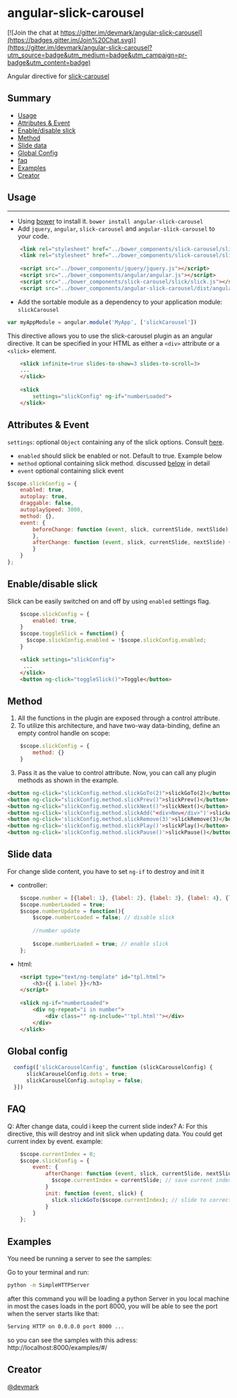 angular-slick-carousel
======================

[![Join the chat at https://gitter.im/devmark/angular-slick-carousel](https://badges.gitter.im/Join%20Chat.svg)](https://gitter.im/devmark/angular-slick-carousel?utm_source=badge&utm_medium=badge&utm_campaign=pr-badge&utm_content=badge)

Angular directive for [slick-carousel](http://kenwheeler.github.io/slick/)


## Summary 

- [Usage](#usage)
- [Attributes & Event](#attributes--event)
- [Enable/disable slick](#enabledisable-slick)
- [Method](#method)
- [Slide data](#slide-data)
- [Global Config](#global-config)
- [faq](#faq)
- [Examples](#examples)
- [Creator](#creator)



## Usage
-----

- Using [bower](http://bower.io/) to install it. `bower install angular-slick-carousel`
- Add `jquery`, `angular`, `slick-carousel` and `angular-slick-carousel` to your code.

```html
    <link rel="stylesheet" href="../bower_components/slick-carousel/slick/slick.css">
    <link rel="stylesheet" href="../bower_components/slick-carousel/slick/slick-theme.css">
    
    <script src="../bower_components/jquery/jquery.js"></script>
    <script src="../bower_components/angular/angular.js"></script>
    <script src="../bower_components/slick-carousel/slick/slick.js"></script>
    <script src="../bower_components/angular-slick-carousel/dist/angular-slick.min.js"></script>
```

- Add the sortable module as a dependency to your application module: `slickCarousel`

```js
var myAppModule = angular.module('MyApp', ['slickCarousel'])
```

This directive allows you to use the slick-carousel plugin as
an angular directive. It can be specified in your HTML
as either a `<div>` attribute or a `<slick>` element.

```html
    <slick infinite=true slides-to-show=3 slides-to-scroll=3>
    ...
    </slick>
    
    <slick 
        settings="slickConfig" ng-if="numberLoaded">
    </slick>
```

## Attributes & Event
`settings`: optional `Object` containing any of the slick options. Consult [here](http://kenwheeler.github.io/slick/#settings).
 - `enabled` should slick be enabled or not. Default to true. Example below
 - `method` optional containing slick method. discussed [below](#method) in detail
 - `event` optional containing slick event

```javascript
$scope.slickConfig = {
    enabled: true,
    autoplay: true,
    draggable: false,  
    autoplaySpeed: 3000,
    method: {},
    event: {
        beforeChange: function (event, slick, currentSlide, nextSlide) {
        },
        afterChange: function (event, slick, currentSlide, nextSlide) {
        }
    }
};
```
## Enable/disable slick
Slick can be easily switched on and off by using `enabled` settings flag.
```js
    $scope.slickConfig = {
        enabled: true,
    }
    $scope.toggleSlick = function() {
      $scope.slickConfig.enabled = !$scope.slickConfig.enabled;
    }
```
```html
    <slick settings="slickConfig">
     ...
    </slick>
    <button ng-click="toggleSlick()">Toggle</button>
```


## Method 
1. All the functions in the plugin are exposed through a control
attribute.
2. To utilize this architecture, and have two-way data-binding,
define an empty control handle on scope:
```js
    $scope.slickConfig = {
        method: {}
    }
```
3. Pass it as the value to control attribute. Now, you can call any plugin methods
as shown in the example.

```html
<button ng-click="slickConfig.method.slickGoTo(2)">slickGoTo(2)</button>
<button ng-click="slickConfig.method.slickPrev()">slickPrev()</button>
<button ng-click="slickConfig.method.slickNext()">slickNext()</button>
<button ng-click='slickConfig.method.slickAdd("<div>New</div>")'>slickAdd()</button>
<button ng-click='slickConfig.method.slickRemove(3)'>slickRemove(3)</button>
<button ng-click='slickConfig.method.slickPlay()'>slickPlay()</button>
<button ng-click='slickConfig.method.slickPause()'>slickPause()</button>
```

## Slide data 
For change slide content, you have to set `ng-if` to destroy and init it

- controller:
```js
    $scope.number = [{label: 1}, {label: 2}, {label: 3}, {label: 4}, {label: 5}, {label: 6}, {label: 7}, {label: 8}];
    $scope.numberLoaded = true;
    $scope.numberUpdate = function(){
        $scope.numberLoaded = false; // disable slick
        
        //number update
        
        $scope.numberLoaded = true; // enable slick
    };
```
- html:
```html
    <script type="text/ng-template" id="tpl.html">
        <h3>{{ i.label }}</h3>
    </script>
    
    <slick ng-if="numberLoaded">
        <div ng-repeat="i in number">
            <div class="" ng-include="'tpl.html'"></div>
        </div>
    </slick>
```

## Global config 
  ```js
    config(['slickCarouselConfig', function (slickCarouselConfig) {
        slickCarouselConfig.dots = true;
        slickCarouselConfig.autoplay = false;
    }])
  ```

## FAQ 
Q: After change data, could i keep the current slide index?
A: For this directive, this will destroy and init slick when updating data. You could get current index by event. 
example:
```js
    $scope.currentIndex = 0;
    $scope.slickConfig = {
        event: {
            afterChange: function (event, slick, currentSlide, nextSlide) {
              $scope.currentIndex = currentSlide; // save current index each time
            }
            init: function (event, slick) {
              slick.slickGoTo($scope.currentIndex); // slide to correct index when init
            }
        }
    };
```

## Examples

You need be running a server to see the samples:

Go to your terminal and run: 

```sh
python -m SimpleHTTPServer

```
after this command you will be loading a python Server in you local machine in most the cases loads in the port 8000, you will be able to see the port when the server starts like that: 
```sh 
Serving HTTP on 0.0.0.0 port 8000 ...
```

so you can see the samples with this adress: http://localhost:8000/examples/#/


## Creator
[@devmark](https://github.com/devmark)
